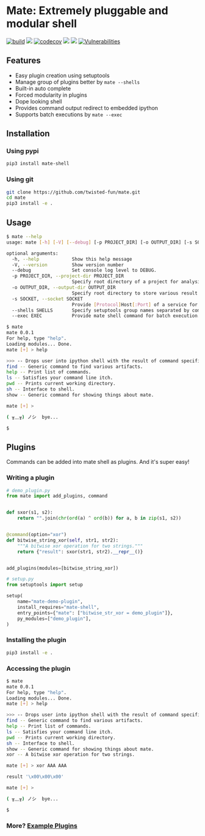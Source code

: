 # Mate: Extremely pluggable and modular shell
[![build](https://github.com/twisted-fun/mate/actions/workflows/python-package.yml/badge.svg)](https://github.com/twisted-fun/mate/actions/workflows/python-package.yml)
[![](https://img.shields.io/github/license/twisted-fun/mate?logo=github)](https://github.com/twisted-fun/mate/blob/master/LICENSE)
[![codecov](https://codecov.io/gh/twisted-fun/mate/branch/master/graph/badge.svg?token=AIQF2UVD8B)](https://codecov.io/gh/twisted-fun/mate)
[![](https://img.shields.io/github/last-commit/twisted-fun/mate?logo=github)](https://github.com/twisted-fun/mate/commits/master)
[![](https://img.shields.io/badge/sentry-active-brightgreen)](https://sentry.io/organizations/r00t3r/projects/)
[![Vulnerabilities](https://sonarcloud.io/api/project_badges/measure?project=twisted-fun_mate&metric=vulnerabilities)](https://sonarcloud.io/dashboard?id=twisted-fun_mate)
## Features
- Easy plugin creation using setuptools
- Manage group of plugins better by `mate --shells`
- Built-in auto complete
- Forced modularity in plugins
- Dope looking shell
- Provides command output redirect to embedded ipython
- Supports batch executions by `mate --exec`

## Installation
### Using pypi
```bash
pip3 install mate-shell
```
### Using git
```bash
git clone https://github.com/twisted-fun/mate.git
cd mate
pip3 install -e .
```

## Usage
```bash
$ mate --help
usage: mate [-h] [-V] [--debug] [-p PROJECT_DIR] [-o OUTPUT_DIR] [-s SOCKET] [--shells SHELLS] [--exec EXEC]

optional arguments:
  -h, --help            Show this help message
  -V, --version         Show version number
  --debug               Set console log level to DEBUG.
  -p PROJECT_DIR, --project-dir PROJECT_DIR
                        Specify root directory of a project for analysis.
  -o OUTPUT_DIR, --output-dir OUTPUT_DIR
                        Specify root directory to store various result files.
  -s SOCKET, --socket SOCKET
                        Provide [Protocol]Host[:Port] of a service for analysis.
  --shells SHELLS       Specify setuptools group names separated by comma to fetch plugins instead of default 'mate'.
  --exec EXEC           Provide mate shell command for batch execution.
```
```bash
$ mate
mate 0.0.1
For help, type "help".
Loading modules... Done.
mate [+] > help

>>> -- Drops user into ipython shell with the result of command specified.
find -- Generic command to find various artifacts.
help -- Print list of commands.
ls -- Satisfies your command line itch.
pwd -- Prints current working directory.
sh -- Interface to shell.
show -- Generic command for showing things about mate.

mate [+] >

( ╥﹏╥) ノシ  bye...

$
```

## Plugins
Commands can be added into mate shell as plugins. And it's super easy!
### Writing a plugin
```python
# demo_plugin.py
from mate import add_plugins, command


def sxor(s1, s2):
    return "".join(chr(ord(a) ^ ord(b)) for a, b in zip(s1, s2))


@command(option="xor")
def bitwise_string_xor(self, str1, str2):
    """A bitwise xor operation for two strings."""
    return {"result": sxor(str1, str2).__repr__()}


add_plugins(modules=[bitwise_string_xor])
```
```python
# setup.py
from setuptools import setup

setup(
    name="mate-demo-plugin",
    install_requires="mate-shell",
    entry_points={"mate": ["bitwise_str_xor = demo_plugin"]},
    py_modules=["demo_plugin"],
)
```

### Installing the plugin
```bash
pip3 install -e .
```

### Accessing the plugin
```bash
$ mate
mate 0.0.1
For help, type "help".
Loading modules... Done.
mate [+] > help

>>> -- Drops user into ipython shell with the result of command specified.
find -- Generic command to find various artifacts.
help -- Print list of commands.
ls -- Satisfies your command line itch.
pwd -- Prints current working directory.
sh -- Interface to shell.
show -- Generic command for showing things about mate.
xor -- A bitwise xor operation for two strings.

mate [+] > xor AAA AAA

result '\x00\x00\x00'

mate [+] >

( ╥﹏╥) ノシ  bye...

$
```

### More? [Example Plugins](https://github.com/twisted-fun/mate-infosec-plugins)
